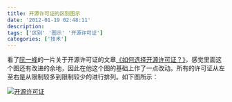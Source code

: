 ```yaml
---
title: 开源许可证的区别图示
date: '2012-01-19 02:48:11'
description: 
tags: ['区别' '图示' '开源许可证']
categories: ['技术']
---
```


看了[阮一峰](http://www.ruanyifeng.com)的一片关于开源许可证的文章[《如何选择开源许可证？》](http://www.ruanyifeng.com/blog/2011/05/how_to_choose_free_software_licenses.html)，感觉里面这个图还有改进的余地，因此在他这个图的基础上作了一点改动。所有的许可证从左至右是从限制较多到限制较少的进行排列。如下图所示：

[![开源许可证](http://www.lunny.info/wp-content/uploads/2012/01/OpenSource.png "开源许可证")](http://www.lunny.info/wp-content/uploads/2012/01/OpenSource.png)
